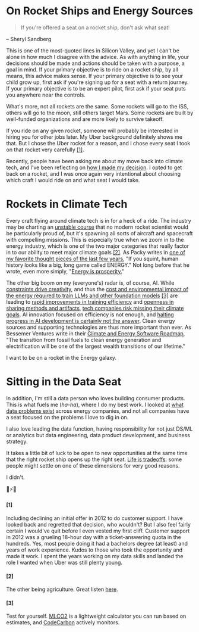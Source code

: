 <!--
.. date: 2024-07-26
.. tags: cleantech, startups, career
-->

# On Rocket Ships and Energy Sources


>If you're offered a seat on a rocket ship, don't ask what seat!

– Sheryl Sandberg

This is one of the most-quoted lines in Silicon Valley, and yet I can't be alone in how much I disagree with the advice. As with anything in life, your decisions should be made and actions should be taken with a purpose, a goal in mind. If your primary objective is to ride on a rocket ship, by all means, this advice makes sense. If your primary objective is to see your child grow up, first ask if you're signing up for a seat with a return journey. If your primary objective is to be an expert pilot, first ask if your seat puts you anywhere near the controls. 

What's more, not all rockets are the same. Some rockets will go to the ISS, others will go to the moon, still others target Mars. Some rockets are built by well-funded organizations and are more likely to survive takeoff. 

If you ride on any given rocket, someone will probably be interested in hiring you for other jobs later. My Uber background definitely shows me that. But I chose the Uber rocket for a reason, and I chose every seat I took on that rocket very carefully [[1]](#1).

Recently, people have been asking me about my move back into climate tech, and I've been reflecting on [how I made my decision](../back_to_my_roots_in_cleantech/). I opted to get back on a rocket, and I was once again very intentional about choosing which craft I would ride on and what seat I would take.

# Rockets in Climate Tech

Every craft flying around climate tech is in for a heck of a ride. The industry may be charting an [unstable course](https://www.ctvc.co/state-of-climate-tech-in-h1-2024-204) that no modern rocket scientist would be particularly proud of, but it's spawning all sorts of aircraft and spacecraft with compelling missions. This is especially true when we zoom in to the energy industry, which is one of the two major categories that really factor in to our ability to meet major climate goals [[2]](#2). As Packy writes in [one of my favorite thought pieces of the last few years](https://www.notboring.co/p/the-morality-of-having-kids-in-a), "If you squint, human history looks like a big, long game called ENERGY." Not long before that he wrote, even more simply, "[Energy is prosperity.](https://www.notboring.co/p/weekly-dose-of-optimism-64)"

The other big boom on my (everyone's) radar is, of course, AI. While [constraints drive creativity](https://www.oprah.com/spirit/how-to-unleash-your-creativity/2), and thus the [cost and environmental impact of the energy required to train LLMs and other foundation models](https://tinyml.substack.com/p/the-carbon-impact-of-large-language) [[3]](#3) are leading to [rapid improvements in training efficiency](https://unsupervisedlearning.substack.com/i/131782459/how-much-have-training-costs-decreased) and [openness in sharing methods and artifacts](https://about.fb.com/news/2024/07/open-source-ai-is-the-path-forward/), [tech companies risk missing their climate goals](https://www.bloomberg.com/news/newsletters/2024-07-11/big-tech-s-climate-goals-at-risk-from-massive-ai-energy-demands). AI innovation focused on efficiency is not enough, and [halting progress in AI development is certainly not the answer](../../pages/snippets/solutions_orientation/). Clean energy sources and supporting technologies are thus more important than ever. As Bessemer Ventures write in their [Climate and Energy Software Roadmap](https://www.bvp.com/atlas/roadmap-climate-and-energy-software), "The transition from fossil fuels to clean energy generation and electrification will be one of the largest wealth transitions of our lifetime."

I want to be on a rocket in the Energy galaxy.

# Sitting in the Data Seat
In addition, I'm still a data person who loves building consumer products. This is what fuels me (_ha-ha_), where I do my best work. I looked at [what data problems exist](../energy_tech_data_problems/) across energy companies, and not all companies have a seat focused on the problems I love to dig in on. 

I also love leading the data function, having responsibility for not just DS/ML or analytics but data engineering, data product development, and business strategy. 

It takes a little bit of luck to be open to new opportunities at the same time that the right rocket ship opens up the right seat. [Life is tradeoffs](../../pages/snippets/life_is_tradeoffs/): some people might settle on one of these dimensions for very good reasons. 

I didn't.

🚀⚡️🌴


#### [1]
Including declining an initial offer in 2012 to do customer support. I have looked back and regretted that decision, who wouldn't? But I also feel fairly certain I would've quit before I even vested my first cliff. Customer support in 2012 was a grueling 18-hour day with a ticket-answering quota in the hundreds. Yes, most people doing it had a bachelors degree (at least) and years of work experience. Kudos to those who took the opportunity and made it work. I spent the years working on my data skills and landed the role I wanted when Uber was still plenty young.

#### [2]
The other being agriculture. Great listen [here](https://podcasts.apple.com/us/podcast/is-green-growth-possible/id1548604447?i=1000654026134).

#### [3]
Test for yourself. [MLCO2](https://mlco2.github.io/impact/#compute) is a lightweight calculator you can run based on estimates, and [CodeCarbon](https://github.com/mlco2/codecarbon) actively monitors.

